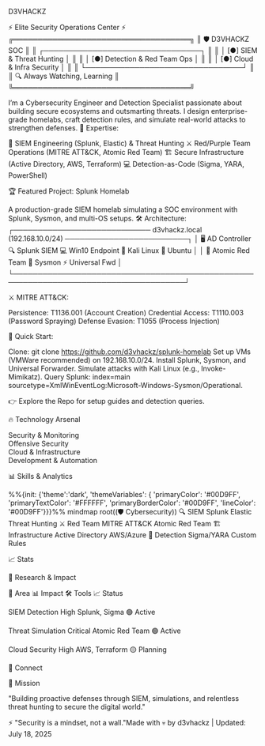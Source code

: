  D3VHACKZ 






⚡ Elite Security Operations Center ⚡
╔════════════════════════════════════╗
║         🛡️ D3VHACKZ SOC           ║
║ ┌────────────────────────────────┐ ║
║ │ [●] SIEM & Threat Hunting      │ ║
║ │ [●] Detection & Red Team Ops   │ ║
║ │ [●] Cloud & Infra Security     │ ║
║ └────────────────────────────────┘ ║
║    🔍 Always Watching, Learning    ║
╚════════════════════════════════════╝

I’m a Cybersecurity Engineer and Detection Specialist passionate about building secure ecosystems and outsmarting threats. I design enterprise-grade homelabs, craft detection rules, and simulate real-world attacks to strengthen defenses.
🎯 Expertise:

🔬 SIEM Engineering (Splunk, Elastic) & Threat Hunting
⚔️ Red/Purple Team Operations (MITRE ATT&CK, Atomic Red Team)
🏗️ Secure Infrastructure (Active Directory, AWS, Terraform)
💻 Detection-as-Code (Sigma, YARA, PowerShell)


🏆 Featured Project: Splunk Homelab

A production-grade SIEM homelab simulating a SOC environment with Splunk, Sysmon, and multi-OS setups.
🛠️ Architecture:
┌──────────────────────────── d3vhackz.local (192.168.10.0/24) ─────────────────────────┐
│ 🖥️ AD Controller   🔍 Splunk SIEM   💻 Win10 Endpoint   🐧 Kali Linux   🔧 Ubuntu   │
│ 🎯 Atomic Red Team    🚨 Sysmon       ⚡ Universal Fwd                              │
└─────────────────────────────────────────────────────────────────────────────────────┘

⚔️ MITRE ATT&CK:

Persistence: T1136.001 (Account Creation)
Credential Access: T1110.003 (Password Spraying)
Defense Evasion: T1055 (Process Injection)

🚀 Quick Start:

Clone: git clone https://github.com/d3vhackz/splunk-homelab
Set up VMs (VMWare recommended) on 192.168.10.0/24.
Install Splunk, Sysmon, and Universal Forwarder.
Simulate attacks with Kali Linux (e.g., Invoke-Mimikatz).
Query Splunk: index=main sourcetype=XmlWinEventLog:Microsoft-Windows-Sysmon/Operational.

👉 Explore the Repo for setup guides and detection queries.

🔥 Technology Arsenal


Security & Monitoring   
Offensive Security  
Cloud & Infrastructure  
Development & Automation   



📊 Skills & Analytics


%%{init: {'theme':'dark', 'themeVariables': { 'primaryColor': '#00D9FF', 'primaryTextColor': '#FFFFFF', 'primaryBorderColor': '#00D9FF', 'lineColor': '#00D9FF'}}}%%
mindmap
  root((🛡️ Cybersecurity))
    🔍 SIEM
      Splunk
      Elastic
      Threat Hunting
    ⚔️ Red Team
      MITRE ATT&CK
      Atomic Red Team
    🏗️ Infrastructure
      Active Directory
      AWS/Azure
    🔬 Detection
      Sigma/YARA
      Custom Rules

📈 Stats



🌟 Research & Impact





🔬 Area
📊 Impact
🛠️ Tools
📈 Status



SIEM Detection
High
Splunk, Sigma
🟢 Active


Threat Simulation
Critical
Atomic Red Team
🟢 Active


Cloud Security
High
AWS, Terraform
🟡 Planning





🔗 Connect






🎯 Mission

"Building proactive defenses through SIEM, simulations, and relentless threat hunting to secure the digital world."

⚡ "Security is a mindset, not a wall."Made with 💀 by d3vhackz | Updated: July 18, 2025
